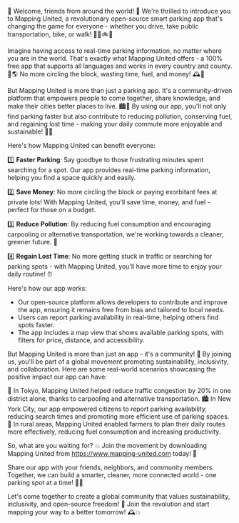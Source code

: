 🎉 Welcome, friends from around the world! 👋 We're thrilled to introduce you to Mapping United, a revolutionary open-source smart parking app that's changing the game for everyone - whether you drive, take public transportation, bike, or walk! 🚗🚌🚲🛴️

Imagine having access to real-time parking information, no matter where you are in the world. That's exactly what Mapping United offers - a 100% free app that supports all languages and works in every country and county. 💸🌎 No more circling the block, wasting time, fuel, and money! 🕰️💪

But Mapping United is more than just a parking app. It's a community-driven platform that empowers people to come together, share knowledge, and make their cities better places to live. 🏙️🌟 By using our app, you'll not only find parking faster but also contribute to reducing pollution, conserving fuel, and regaining lost time - making your daily commute more enjoyable and sustainable! 🌿💨

Here's how Mapping United can benefit everyone:

1️⃣ **Faster Parking**: Say goodbye to those frustrating minutes spent searching for a spot. Our app provides real-time parking information, helping you find a space quickly and easily.

2️⃣ **Save Money**: No more circling the block or paying exorbitant fees at private lots! With Mapping United, you'll save time, money, and fuel - perfect for those on a budget.

3️⃣ **Reduce Pollution**: By reducing fuel consumption and encouraging carpooling or alternative transportation, we're working towards a cleaner, greener future. 🌟

4️⃣ **Regain Lost Time**: No more getting stuck in traffic or searching for parking spots - with Mapping United, you'll have more time to enjoy your daily routine! ⏰

Here's how our app works:

* Our open-source platform allows developers to contribute and improve the app, ensuring it remains free from bias and tailored to local needs.
* Users can report parking availability in real-time, helping others find spots faster.
* The app includes a map view that shows available parking spots, with filters for price, distance, and accessibility.

But Mapping United is more than just an app - it's a community! 💖 By joining us, you'll be part of a global movement promoting sustainability, inclusivity, and collaboration. Here are some real-world scenarios showcasing the positive impact our app can have:

🌃 In Tokyo, Mapping United helped reduce traffic congestion by 20% in one district alone, thanks to carpooling and alternative transportation.
🏙️ In New York City, our app empowered citizens to report parking availability, reducing search times and promoting more efficient use of parking spaces.
🚂 In rural areas, Mapping United enabled farmers to plan their daily routes more effectively, reducing fuel consumption and increasing productivity.

So, what are you waiting for? 💥 Join the movement by downloading Mapping United from https://www.mapping-united.com today! 📲

Share our app with your friends, neighbors, and community members. Together, we can build a smarter, cleaner, more connected world - one parking spot at a time! 🌟👫

Let's come together to create a global community that values sustainability, inclusivity, and open-source freedom! 💖 Join the revolution and start mapping your way to a better tomorrow! 🕰️💥